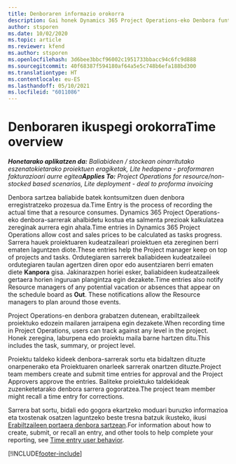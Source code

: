 ```yaml
---
title: Denboraren informazio orokorra
description: Gai honek Dynamics 365 Project Operations-eko Denbora funtzionalitateari buruzko informazioa eskaintzen du.
author: stsporen
ms.date: 10/02/2020
ms.topic: article
ms.reviewer: kfend
ms.author: stsporen
ms.openlocfilehash: 3d6bee3bbcf96002c1951733bbacc94c6fc9d888
ms.sourcegitcommit: 40f68387f594180af64a5e5c748b6efa188bd300
ms.translationtype: HT
ms.contentlocale: eu-ES
ms.lasthandoff: 05/10/2021
ms.locfileid: "6011086"
---
```

# <a name="time-overview"></a><span data-ttu-id="aea9c-103">Denboraren ikuspegi orokorra</span><span class="sxs-lookup"><span data-stu-id="aea9c-103">Time overview</span></span>

<span data-ttu-id="aea9c-104">_**Honetarako aplikatzen da:** Baliabideen / stockean oinarritutako eszenatokietarako proiektuen eragiketak, Lite hedapena - proformaren fakturazioari aurre egitea_</span><span class="sxs-lookup"><span data-stu-id="aea9c-104">_**Applies To:** Project Operations for resource/non-stocked based scenarios, Lite deployment - deal to proforma invoicing_</span></span>

<span data-ttu-id="aea9c-105">Denbora sartzea baliabide batek kontsumitzen duen denbora erregistratzeko prozesua da.</span><span class="sxs-lookup"><span data-stu-id="aea9c-105">Time Entry is the process of recording the actual time that a resource consumes.</span></span> <span data-ttu-id="aea9c-106">Dynamics 365 Project Operations-eko denbora-sarrerak ahalbidetu kostua eta salmenta prezioak kalkulatzea zereginak aurrera egin ahala.</span><span class="sxs-lookup"><span data-stu-id="aea9c-106">Time entries in Dynamics 365 Project Operations allow cost and sales prices to be calculated as tasks progress.</span></span> <span data-ttu-id="aea9c-107">Sarrera hauek proiektuaren kudeatzaileari proiektuen eta zereginen berri ematen laguntzen diote.</span><span class="sxs-lookup"><span data-stu-id="aea9c-107">These entries help the Project manager keep on top of projects and tasks.</span></span> <span data-ttu-id="aea9c-108">Ordutegiaren sarrerek baliabideen kudeatzaileei ordutegiaren taulan agertzen diren opor edo ausentziaren berri ematen diete **Kanpora** gisa. Jakinarazpen horiei esker, baliabideen kudeatzaileek gertaera horien inguruan plangintza egin dezakete.</span><span class="sxs-lookup"><span data-stu-id="aea9c-108">Time entries also notify Resource managers of any potential vacation or absences that appear on the schedule board as **Out**. These notifications allow the Resource managers to plan around those events.</span></span>

<span data-ttu-id="aea9c-109">Project Operations-en denbora grabatzen dutenean, erabiltzaileek proiektuko edozein mailaren jarraipena egin dezakete.</span><span class="sxs-lookup"><span data-stu-id="aea9c-109">When recording time in Project Operations, users can track against any level in the project.</span></span> <span data-ttu-id="aea9c-110">Honek zeregina, laburpena edo proiektu maila barne hartzen ditu.</span><span class="sxs-lookup"><span data-stu-id="aea9c-110">This includes the task, summary, or project level.</span></span>

<span data-ttu-id="aea9c-111">Proiektu taldeko kideek denbora-sarrerak sortu eta bidaltzen dituzte onarpenerako eta Proiektuaren onarleek sarrerak onartzen dituzte.</span><span class="sxs-lookup"><span data-stu-id="aea9c-111">Project team members create and submit time entries for approval and the Project Approvers approve the entries.</span></span> <span data-ttu-id="aea9c-112">Baliteke proiektuko taldekideak zuzenketetarako denbora sarrera gogoratzea.</span><span class="sxs-lookup"><span data-stu-id="aea9c-112">The project team member might recall a time entry for corrections.</span></span>

<span data-ttu-id="aea9c-113">Sarrera bat sortu, bidali edo gogora ekartzeko moduari buruzko informazioa eta txostenak osatzen laguntzeko beste tresna batzuk ikusteko, ikusi [Erabiltzaileen portaera denbora sartzean](ui-behavior-time.md).</span><span class="sxs-lookup"><span data-stu-id="aea9c-113">For information about how to create, submit, or recall an entry, and other tools to help complete your reporting, see [Time entry user behavior](ui-behavior-time.md).</span></span>



[!INCLUDE[footer-include](../includes/footer-banner.md)]